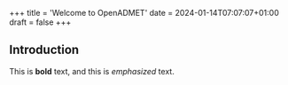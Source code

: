 +++
title = 'Welcome to OpenADMET'
date = 2024-01-14T07:07:07+01:00
draft = false
+++
## Introduction

This is **bold** text, and this is *emphasized* text.

